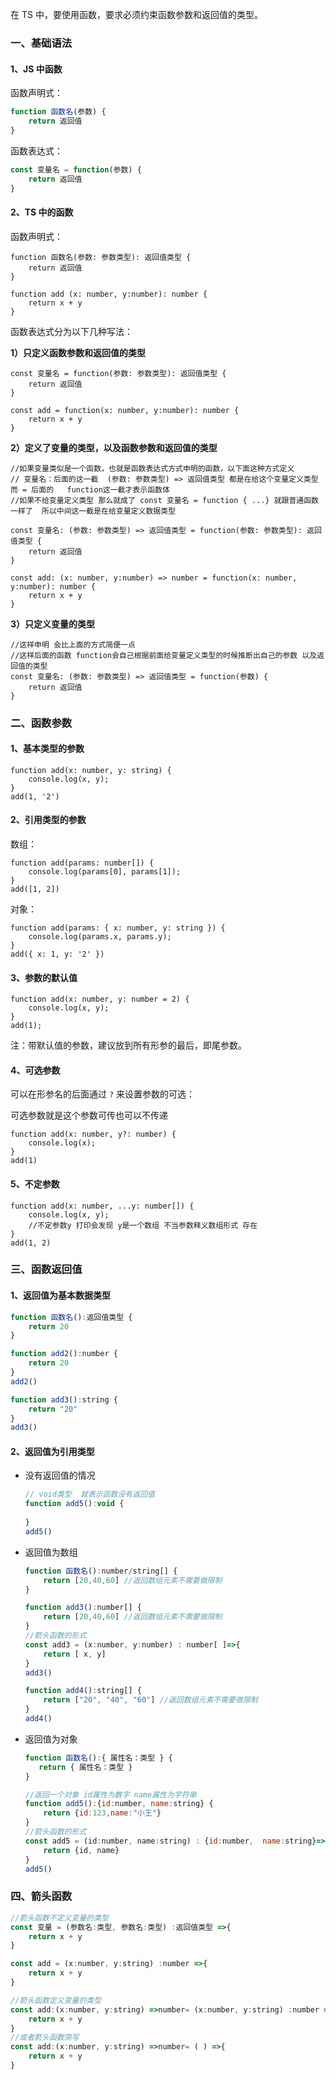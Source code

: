 在 TS 中，要使用函数，要求必须约束函数参数和返回值的类型。

### 一、基础语法

#### 1、JS 中函数

函数声明式：

```js
function 函数名(参数) {
    return 返回值
}
```

函数表达式：

```js
const 变量名 = function(参数) {
    return 返回值
}
```

#### 2、TS 中的函数

函数声明式：

```tsx
function 函数名(参数: 参数类型): 返回值类型 {
    return 返回值
}

function add (x: number, y:number): number {
    return x + y
}
```

函数表达式分为以下几种写法：

**1）只定义函数参数和返回值的类型**

```tsx
const 变量名 = function(参数: 参数类型): 返回值类型 {
    return 返回值
}

const add = function(x: number, y:number): number {
    return x + y
}
```

**2）定义了变量的类型，以及函数参数和返回值的类型**

```tsx
//如果变量类似是一个函数，也就是函数表达式方式申明的函数，以下面这种方式定义
// 变量名：后面的这一截  (参数: 参数类型) => 返回值类型 都是在给这个变量定义类型  而 = 后面的   function这一截才表示函数体
//如果不给变量定义类型 那么就成了 const 变量名 = function { ...} 就跟普通函数一样了  所以中间这一截是在给变量定义数据类型

const 变量名: (参数: 参数类型) => 返回值类型 = function(参数: 参数类型): 返回值类型 {
    return 返回值
}

const add: (x: number, y:number) => number = function(x: number, y:number): number {
    return x + y
}
```

**3）只定义变量的类型**

```tsx
//这样申明 会比上面的方式简便一点
//这样后面的函数 function会自己根据前面给变量定义类型的时候推断出自己的参数 以及返回值的类型
const 变量名: (参数: 参数类型) => 返回值类型 = function(参数) {
    return 返回值
}
```

### 二、函数参数

#### 1、基本类型的参数

```tsx
function add(x: number, y: string) {
    console.log(x, y);
}
add(1, '2')
```

#### 2、引用类型的参数

数组：

```tsx
function add(params: number[]) {
    console.log(params[0], params[1]);
}
add([1, 2])
```

对象：

```tsx
function add(params: { x: number, y: string }) {
    console.log(params.x, params.y);
}
add({ x: 1, y: '2' })
```

#### 3、参数的默认值

```tsx
function add(x: number, y: number = 2) {
    console.log(x, y);
}
add(1);
```

注：带默认值的参数，建议放到所有形参的最后，即尾参数。

#### 4、可选参数

可以在形参名的后面通过 `?` 来设置参数的可选：

可选参数就是这个参数可传也可以不传递

```tsx
function add(x: number, y?: number) {
    console.log(x);
}
add(1)
```

#### 5、不定参数

```tsx
function add(x: number, ...y: number[]) {
    console.log(x, y);
    //不定参数y 打印会发现 y是一个数组 不当参数释义数组形式 存在
}
add(1, 2)
```



### 三、函数返回值

#### 1、返回值为基本数据类型

```js
function 函数名():返回值类型 {
    return 20
}

function add2():number {
    return 20
}
add2()

function add3():string {
    return "20"
}
add3()
```

#### 2、返回值为引用类型

- 没有返回值的情况

  ```js
  // void类型  就表示函数没有返回值
  function add5():void {
     
  }
  add5()
  ```



- 返回值为数组

  ```js
  function 函数名():number/string[] {
      return [20,40,60] //返回数组元素不需要做限制
  }
  
  function add3():number[] {
      return [20,40,60] //返回数组元素不需要做限制
  }
  //箭头函数的形式
  const add3 = (x:number, y:number) : number[ ]=>{
      return [ x, y]
  }
  add3()
  
  function add4():string[] {
      return ["20", "40", "60"] //返回数组元素不需要做限制
  }
  add4()
  ```

  

- 返回值为对象

  ```js
  function 函数名():{ 属性名：类型 } {
     return { 属性名：类型 }
  }
  
  //返回一个对象 id属性为数字 name属性为字符串
  function add5():{id:number, name:string} {
      return {id:123,name:"小王"}
  }
  //箭头函数的形式
  const add5 = (id:number, name:string) : {id:number,  name:string}=>{
      return {id, name}
  }
  add5()
  ```

  



### 四、箭头函数

```js
//箭头函数不定义变量的类型
const 变量 = (参数名:类型, 参数名:类型) :返回值类型 =>{
    return x + y
}

const add = (x:number, y:string) :number =>{
    return x + y
}

//箭头函数定义变量的类型
const add:(x:number, y:string) =>number= (x:number, y:string) :number =>{
    return x + y
}
//或者箭头函数简写
const add:(x:number, y:string) =>number= ( ) =>{
    return x + y
}
```

